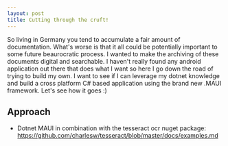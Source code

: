 ```yaml
---
layout: post
title: Cutting through the cruft!
---
```


So living in Germany you tend to accumulate a fair amount of documentation. What's worse is that it all could be potentially important to some future beaurocratic process. I wanted to make the archiving of these documents digital and searchable.
I haven't really found any android application out there that does what I want so here I go down the road of trying to build my own.
I want to see if I can leverage my dotnet knowledge and build a cross platform C# based application using the brand new .MAUI framework.
Let's see how it goes :)

## Approach
- Dotnet MAUI in combination with the tesseract ocr nuget package: https://github.com/charlesw/tesseract/blob/master/docs/examples.md